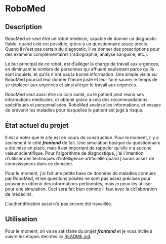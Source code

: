 # RoboMed

## Description
RoboMed se veut être un robot médecin, capable de donner un diagnostic fiable, quand celà est possible, grâce à un questionnaire assez précis. Quand il n'est pas certain du diagnostic, il va donner des prescriptions pour des examens complémentaires (radiographie, analyse sanguine, etc.).

Le but principal de ce robot, est d'alléger la charge de travail aux urgences, en diminuant le nombre de personnes qui affluent seulement parce qu'ils sont inquiets, et qu'ils n'ont pas la bonne information. Une simple visite sur RoboMed pourrait leur donner l'heure juste et leur faire sauver le temps de se déplacer aux urgences et ainsi alléger le travail aux urgences.

RoboMed veut aussi être un coin santé, ou le patient peut réunir ses informations médicales, et obtenir grâce à cela des recommandations spécifiques et personnalisées. RoboMed analyse les informations, et essaye de prévenir les maladies pour lesquelles le patient est jugé à risque.

## État actuel du projet
Il est à noter que le site est en cours de construction.
Pour le moment, il y a seulement le côté ***frontend*** de fait.
Une simulation basique du questionnaire a été mise en place, mais il est important de rappeler qu'elle n'a aucune valeur scientifique.
Pour l'algorithme de diagnostique, j'ai l'intention d'utiliser des techniques d'intelligence artificielle quand j'aurais assez de connaissances dans ce domaine.

Pour le moment, j'ai fait une petite base de données de maladies connues par RoboMed, et les questions posées ne sont pas assez précises pour pouvoir en obtenir des informations pertinentes, mais je peux les utiliser pour une simulation. Ceci sera fait bien comme il faut avec la collaboration de médecins.

L'authentification aussi n'a pas encore été travaillée.


## Utilisation
Pour le moment, on va se satisfaire du projet ***frontend*** et je vous invite à suivre les étapes décrites ici [README.md](frontend/README.md).